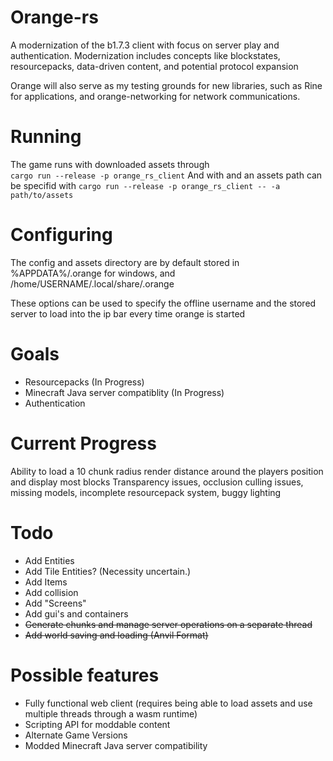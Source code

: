 # Orange-rs

A modernization of the b1.7.3 client with focus on server play and authentication.
Modernization includes concepts like blockstates, resourcepacks, data-driven content, and potential protocol expansion

Orange will also serve as my testing grounds for new libraries, such as Rine for applications, and orange-networking for network communications.

# Running
The game runs with downloaded assets through  
```cargo run --release -p orange_rs_client```
And with and an assets path can be specifid with
```cargo run --release -p orange_rs_client -- -a path/to/assets```

# Configuring
The config and assets directory are by default stored in %APPDATA%/.orange for windows,
and /home/USERNAME/.local/share/.orange

These options can be used to specify the offline username and the stored server to load into the ip bar every time orange is started

# Goals
* Resourcepacks (In Progress)
* Minecraft Java server compatiblity (In Progress)
* Authentication

# Current Progress
Ability to load a 10 chunk radius render distance around the players position and display most blocks
Transparency issues, occlusion culling issues, missing models, incomplete resourcepack system, buggy lighting

# Todo
* Add Entities
* Add Tile Entities? (Necessity uncertain.)
* Add Items
* Add collision
* Add "Screens"
* Add gui's and containers  
* ~~Generate chunks and manage server operations on a separate thread~~
* ~~Add world saving and loading (Anvil Format)~~

# Possible features
* Fully functional web client (requires being able to load assets and use multiple threads through a wasm runtime)
* Scripting API for moddable content
* Alternate Game Versions
* Modded Minecraft Java server compatibility
